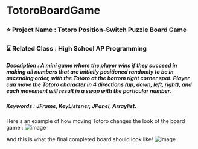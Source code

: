 # TotoroBoardGame

### ⭐ Project Name : Totoro Position-Switch Puzzle Board Game
### ⌛ Related Class : High School AP Programming
##### Description : A mini game where the player wins if they succeed in making all numbers that are initially positioned randomly to be in ascending order, with the Totoro at the bottom right corner spot. Player can move the Totoro character in 4 directions (up, down, left, right), and each movement will result in a swap with the particular number. 
##### Keywords : JFrame, KeyListener, JPanel, Arraylist. 

Here's an example of how moving Totoro changes the look of the board game : 
![image](https://github.com/fatdumplingg/TotoroBoardGame/assets/115481549/4cae5cbc-2d08-4221-8233-fd668d2dba9a)

And this is what the final completed board should look like! 
![image](https://github.com/fatdumplingg/TotoroBoardGame/assets/115481549/16a90146-08f4-4374-8237-5cc00e28ffe9)




